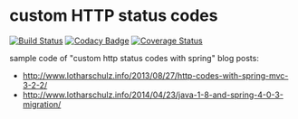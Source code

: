# custom HTTP status codes
[![Build Status](https://travis-ci.org/lotharschulz/customHTTPcodes.svg)](https://travis-ci.org/lotharschulz/customHTTPcodes) [![Codacy Badge](https://api.codacy.com/project/badge/965cd16bf7b24bc8b03da568b36d679b)](https://www.codacy.com/app/lotharschulz/customHTTPcodes) [![Coverage Status](https://coveralls.io/repos/lotharschulz/customHTTPcodes/badge.svg?branch=master&service=github)](https://coveralls.io/github/lotharschulz/customHTTPcodes?branch=master)

sample code of "custom http status codes with spring" blog posts:

* http://www.lotharschulz.info/2013/08/27/http-codes-with-spring-mvc-3-2-2/
* http://www.lotharschulz.info/2014/04/23/java-1-8-and-spring-4-0-3-migration/ 
